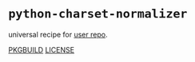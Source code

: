# `python-charset-normalizer`

universal recipe for [user repo](../themartiancompany/ur).

[PKGBUILD](PKGBUILD)
[LICENSE](COPYING)
